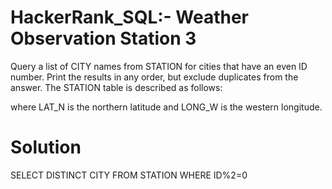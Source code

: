 # HackerRank_SQL:-  Weather Observation Station 3
Query a list of CITY names from STATION for cities that have an even ID number. Print the results in any order, but exclude duplicates from the answer.
The STATION table is described as follows:

where LAT_N is the northern latitude and LONG_W is the western longitude.


<h1> Solution </h1>

SELECT DISTINCT CITY FROM STATION WHERE ID%2=0

